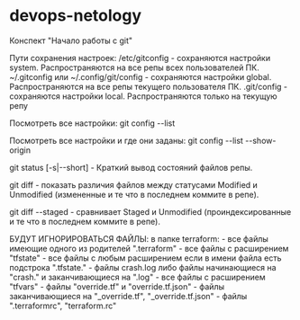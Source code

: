 # devops-netology

Конспект "Начало работы с git"

Пути сохранения настроек:
/etc/gitconfig - сохраняются настройки system. Распространяются на все репы всех пользователей ПК.
~/.gitconfig или ~/.config/git/config - сохраняются настройки global. Распространяются на все репы текущего пользователя ПК.
.git/config  - сохраняются настройки local. Распространяются только на текущую репу


Посмотреть все настройки:
git config --list

Посмотреть все настройки и где они заданы:
git config --list --show-origin

git status [-s|--short] - Краткий вывод состояний файлов репы.

git diff - показать различия файлов между статусами Modified и Unmodified (измененные и те что в последнем коммите в репе).

git diff --staged - сравнивает Staged и Unmodified (проиндексированные и те что в последнем коммите в репе).

БУДУТ ИГНОРИРОВАТЬСЯ ФАЙЛЫ:
в папке terraform:
	- все файлы имеющие одного из родителей ".terraform"
	- все файлы с расширением "tfstate"
	- все файлы с любым расширением если в имени файла есть подстрока ".tfstate."
	- файлы crash.log либо файлы начинающиеся на "crash." и заканчивающиеся на ".log"
	- все файлы с расширением "tfvars"
	- файлы "override.tf" и "override.tf.json"
	- файлы заканчивающиеся на "_override.tf", "_override.tf.json"
	- файлы ".terraformrc", "terraform.rc"
